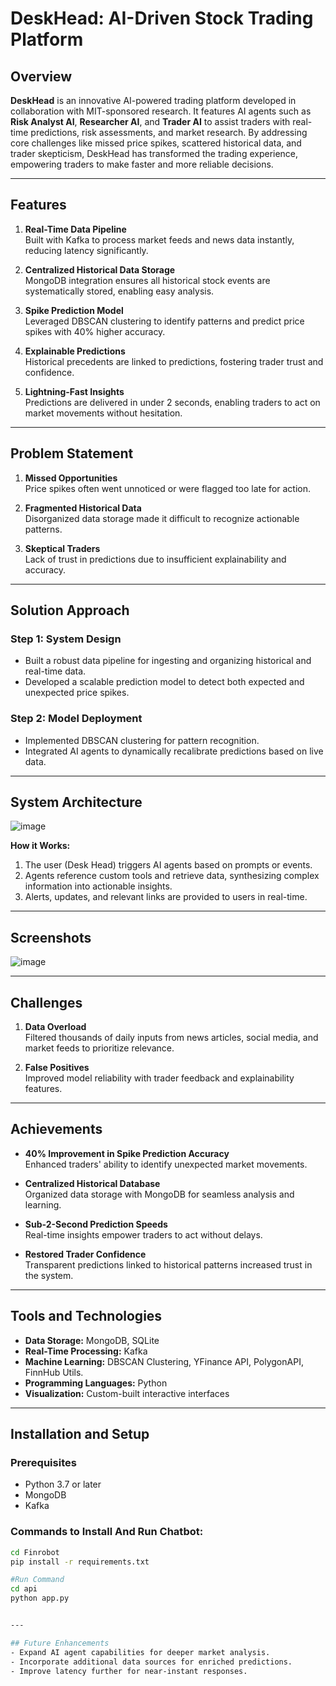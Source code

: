 # DeskHead: AI-Driven Stock Trading Platform

## Overview
**DeskHead** is an innovative AI-powered trading platform developed in collaboration with MIT-sponsored research. It features AI agents such as **Risk Analyst AI**, **Researcher AI**, and **Trader AI** to assist traders with real-time predictions, risk assessments, and market research. By addressing core challenges like missed price spikes, scattered historical data, and trader skepticism, DeskHead has transformed the trading experience, empowering traders to make faster and more reliable decisions.

---

## Features
1. **Real-Time Data Pipeline**  
   Built with Kafka to process market feeds and news data instantly, reducing latency significantly.

2. **Centralized Historical Data Storage**  
   MongoDB integration ensures all historical stock events are systematically stored, enabling easy analysis.

3. **Spike Prediction Model**  
   Leveraged DBSCAN clustering to identify patterns and predict price spikes with 40% higher accuracy.

4. **Explainable Predictions**  
   Historical precedents are linked to predictions, fostering trader trust and confidence.

5. **Lightning-Fast Insights**  
   Predictions are delivered in under 2 seconds, enabling traders to act on market movements without hesitation.

---

## Problem Statement
1. **Missed Opportunities**  
   Price spikes often went unnoticed or were flagged too late for action.

2. **Fragmented Historical Data**  
   Disorganized data storage made it difficult to recognize actionable patterns.

3. **Skeptical Traders**  
   Lack of trust in predictions due to insufficient explainability and accuracy.

---

## Solution Approach


### Step 1: System Design  
   - Built a robust data pipeline for ingesting and organizing historical and real-time data.  
   - Developed a scalable prediction model to detect both expected and unexpected price spikes.

### Step 2: Model Deployment  
   - Implemented DBSCAN clustering for pattern recognition.  
   - Integrated AI agents to dynamically recalibrate predictions based on live data.

---

## System Architecture

![image](https://github.com/user-attachments/assets/ef1b6f83-8f8a-426b-bce4-f1936ab1248e)


**How it Works:**  
1. The user (Desk Head) triggers AI agents based on prompts or events.  
2. Agents reference custom tools and retrieve data, synthesizing complex information into actionable insights.  
3. Alerts, updates, and relevant links are provided to users in real-time.

---

## Screenshots
![image](https://github.com/user-attachments/assets/4d2b7b8c-967c-4438-a36f-379043f70fe6)


---

## Challenges
1. **Data Overload**  
   Filtered thousands of daily inputs from news articles, social media, and market feeds to prioritize relevance.  

2. **False Positives**  
   Improved model reliability with trader feedback and explainability features.  

---

## Achievements
- **40% Improvement in Spike Prediction Accuracy**  
  Enhanced traders' ability to identify unexpected market movements.  

- **Centralized Historical Database**  
  Organized data storage with MongoDB for seamless analysis and learning.  

- **Sub-2-Second Prediction Speeds**  
  Real-time insights empower traders to act without delays.  

- **Restored Trader Confidence**  
  Transparent predictions linked to historical patterns increased trust in the system.  

---

## Tools and Technologies
- **Data Storage:** MongoDB, SQLite  
- **Real-Time Processing:** Kafka  
- **Machine Learning:** DBSCAN Clustering, YFinance API, PolygonAPI, FinnHub Utils.
- **Programming Languages:** Python  
- **Visualization:** Custom-built interactive interfaces  

---

## Installation and Setup

### Prerequisites
- Python 3.7 or later
- MongoDB
- Kafka

### Commands to Install And Run Chatbot:
```bash
cd Finrobot
pip install -r requirements.txt

#Run Command
cd api
python app.py


---

## Future Enhancements
- Expand AI agent capabilities for deeper market analysis.  
- Incorporate additional data sources for enriched predictions.  
- Improve latency further for near-instant responses.  
